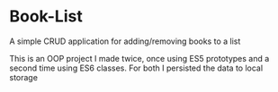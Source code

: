 # Book-List
A simple CRUD application for adding/removing books to a list

This is an OOP project I made twice, once using ES5 prototypes and a second time using ES6 classes. For both I persisted the data to local storage
